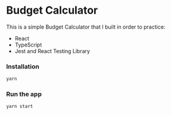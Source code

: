 # Budget Calculator

This is a simple Budget Calculator that I built in order to practice: 
* React
* TypeScript
* Jest and React Testing Library

### Installation
```bash
yarn
```

### Run the app
```bash
yarn start
```
